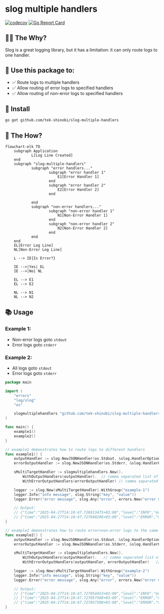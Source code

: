 # slog multiple handlers
[![codecov](https://codecov.io/gh/tek-shinobi/slog-multiple-handlers/graph/badge.svg?token=RY9XFA15X9)](https://codecov.io/gh/tek-shinobi/slog-multiple-handlers)
[![Go Report Card](https://goreportcard.com/badge/github.com/tek-shinobi/slog-multiple-handlers)](https://goreportcard.com/report/github.com/tek-shinobi/slog-multiple-handlers)


## 🙆‍♀️ The Why?
Slog is a great logging library, but it has a limitation: it can only route logs to one handler.

## 🎉 Use this package to:
- ✅ Route logs to multiple handlers
- ✅ Allow routing of error logs to specified handlers
- ✅ Allow routing of non-error logs to specified handlers

## 🚀 Install

```sh
go get github.com/tek-shinobi/slog-multiple-handlers
```

## 🔮 The How?
```mermaid
flowchart-elk TD
    subgraph Application
            L[Log Line Created]
    end
    subgraph "slog-multiple-handlers"
            subgraph "error handlers..." 
                    subgraph "error handler 1" 
                        E1[Error Handler 1]
                    end
                    subgraph "error handler 2" 
                        E2[Error Handler 2]
                    end
                
            end
            subgraph "non-error handlers..."
                    subgraph "non-error handler 1"
                        N1[Non-Error Handler 1]
                    end
                    subgraph "non-error handler 2"
                        N2[Non-Error Handler 2]
                    end
            end
    end
    EL[Error Log Line]
    NL[Non-Error Log Line]
        
    L --> IE{Is Error?}
        
    IE -->|Yes| EL
    IE -->|No| NL
        
    EL --> E1
    EL --> E2
        
    NL --> N1
    NL --> N2
```

## 📚 Usage
### Example 1: 
 - Non-error logs goto `stdout` 
 - Error logs goto `stderr` 

### Example 2:
- All logs goto `stdout`
- Error logs goto `stderr` 


```go
package main

import (
	"errors"
	"log/slog"
	"os"

	slogmultiplehandlers "github.com/tek-shinobi/slog-multiple-handlers"
)

func main() {
	example1()
	example2()
}

// example1 demonstrates how to route logs to different handlers
func example1() {
	outputHandler := slog.NewJSONHandler(os.Stdout, &slog.HandlerOptions{Level: slog.LevelInfo})
	errorOutputHandler := slog.NewJSONHandler(os.Stderr, &slog.HandlerOptions{Level: slog.LevelError})

	sMultiTargetHandler := slogmultiplehandlers.New().
		WithOutputHandlers(outputHandler).  // comma separated list of slog.Handler 
		WithErrorOutputHandlers(errorOutputHandler) // comma separated list of slog.Handler

	logger := slog.New(sMultiTargetHandler).WithGroup("example-1")
	logger.Info("info message", slog.String("key", "value"))
	logger.Error("error message", slog.Any("error", errors.New("error message")))

	// Output:
	// {"time":"2025-04-27T14:10:47.726913475+03:00","level":"INFO","msg":"info message","example-1":{"key":"value"}} <-- stdout
	// {"time":"2025-04-27T14:10:47.727040206+03:00","level":"ERROR","msg":"error message","example-1":{"error":"error message"}} <-- stderr
}

// example2 demonstrates how to route error+non-error logs to the same handler(outputHandler) as well as route error logs to a different handler
func example2() {
	outputHandler := slog.NewJSONHandler(os.Stdout, &slog.HandlerOptions{Level: slog.LevelInfo})
	errorOutputHandler := slog.NewJSONHandler(os.Stderr, &slog.HandlerOptions{Level: slog.LevelError})

	sMultiTargetHandler := slogmultiplehandlers.New().
		WithOutputHandlers(outputHandler).   // comma separated list of slog.Handler
		WithErrorOutputHandlers(outputHandler, errorOutputHandler)   // comma separated list of slog.Handler

	logger := slog.New(sMultiTargetHandler).WithGroup("example-2")
	logger.Info("info message", slog.String("key", "value"))
	logger.Error("error message", slog.Any("error", errors.New("error message")))

	// Output:
	// {"time":"2025-04-27T14:10:47.727054453+03:00","level":"INFO","msg":"info message","example-2":{"key":"value"}} <-- stdout
	// {"time":"2025-04-27T14:10:47.727057508+03:00","level":"ERROR","msg":"error message","example-2":{"error":"error message"}} <-- stdout
	// {"time":"2025-04-27T14:10:47.727057508+03:00","level":"ERROR","msg":"error message","example-2":{"error":"error message"}} <-- stderr
}
```
